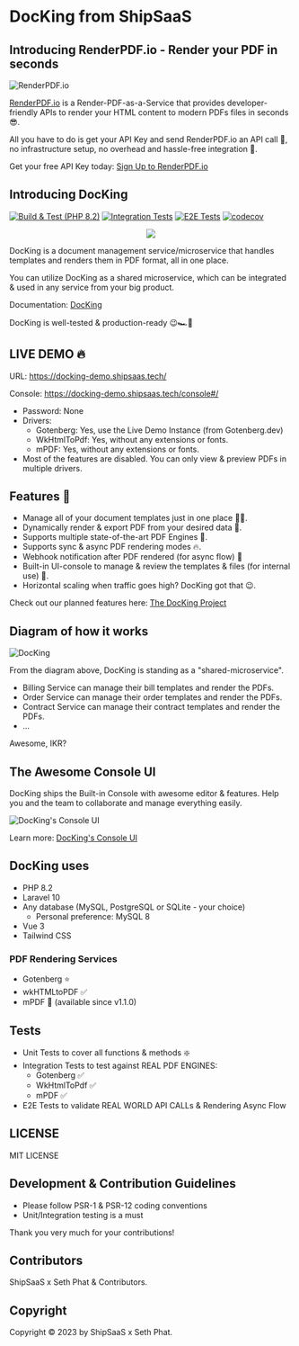 # DocKing from ShipSaaS

## Introducing RenderPDF.io - Render your PDF in seconds

![RenderPDF.io](./.github/render-pdf-io.png)

[RenderPDF.io](https://renderpdf.io) is a Render-PDF-as-a-Service that provides developer-friendly APIs 
to render your HTML content to modern PDFs files in seconds 😎.

All you have to do is get your API Key and send RenderPDF.io an API call 🚀, no infrastructure setup, no overhead and
hassle-free integration 🔋.

Get your free API Key today: [Sign Up to RenderPDF.io](https://renderpdf.io)

## Introducing DocKing

[![Build & Test (PHP 8.2)](https://github.com/shipsaas/docking/actions/workflows/build.yml/badge.svg)](https://github.com/shipsaas/docking/actions/workflows/build.yml)
[![Integration Tests](https://github.com/shipsaas/docking/actions/workflows/integration.yml/badge.svg)](https://github.com/shipsaas/docking/actions/workflows/integration.yml)
[![E2E Tests](https://github.com/shipsaas/docking/actions/workflows/e2e.yml/badge.svg)](https://github.com/shipsaas/docking/actions/workflows/e2e.yml)
[![codecov](https://codecov.io/gh/shipsaas/docking/branch/main/graph/badge.svg?token=FAZ9899IPW)](https://codecov.io/gh/shipsaas/docking)

<p align="center" width="100%">
    <img src="https://raw.githubusercontent.com/shipsaas/docking/main/docs/img/logo.png"> 
</p>

DocKing is a document management service/microservice that handles templates and renders them in PDF format, all in one place.

You can utilize DocKing as a shared microservice, which can be integrated & used in any service from your big product.

Documentation: [DocKing](https://docking.shipsaas.tech)

DocKing is well-tested & production-ready 😉🏎️🚀

## LIVE DEMO 🔥

URL: https://docking-demo.shipsaas.tech/

Console: https://docking-demo.shipsaas.tech/console#/


- Password: None
- Drivers:
  - Gotenberg: Yes, use the Live Demo Instance (from Gotenberg.dev)
  - WkHtmlToPdf: Yes, without any extensions or fonts.
  - mPDF: Yes, without any extensions or fonts.
- Most of the features are disabled. You can only view & preview PDFs in multiple drivers.

## Features 🚀
- Manage all of your document templates just in one place 📰🧾.
- Dynamically render & export PDF from your desired data 🏃‍.
- Supports multiple state-of-the-art PDF Engines 🍻.
- Supports sync & async PDF rendering modes 🔥.
- Webhook notification after PDF rendered (for async flow) 🚀
- Built-in UI-console to manage & review the templates & files (for internal use) 🔋.
- Horizontal scaling when traffic goes high? DocKing got that 😉.

Check out our planned features here: [The DocKing Project](https://github.com/orgs/shipsaas/projects/1)

## Diagram of how it works

![DocKing](./docs/img/full-picture.png)

From the diagram above, DocKing is standing as a "shared-microservice".

- Billing Service can manage their bill templates and render the PDFs.
- Order Service can manage their order templates and render the PDFs.
- Contract Service can manage their contract templates and render the PDFs.
- ...

Awesome, IKR?

## The Awesome Console UI

DocKing ships the Built-in Console with awesome editor & features. Help you and the team to collaborate and
manage everything easily.

![DocKing's Console UI](https://iili.io/H4QDEJe.png)

Learn more: [DocKing's Console UI](https://docking.shipsaas.tech/getting-started/console-ui)

## DocKing uses
- PHP 8.2
- Laravel 10
- Any database (MySQL, PostgreSQL or SQLite - your choice)
  -  Personal preference: MySQL 8
- Vue 3
- Tailwind CSS

### PDF Rendering Services
- Gotenberg ⭐️
- wkHTMLtoPDF ✅
- mPDF 🧰 (available since v1.1.0)

## Tests

- Unit Tests to cover all functions & methods ❇️
- Integration Tests to test against REAL PDF ENGINES:
  - Gotenberg ✅
  - WkHtmlToPdf ✅
  - mPDF ✅
- E2E Tests to validate REAL WORLD API CALLs & Rendering Async Flow

## LICENSE

MIT LICENSE

## Development & Contribution Guidelines
- Please follow PSR-1 & PSR-12 coding conventions
- Unit/Integration testing is a must

Thank you very much for your contributions!

## Contributors

ShipSaaS x Seth Phat & Contributors.

## Copyright

Copyright ©️ 2023 by ShipSaaS x Seth Phat.
